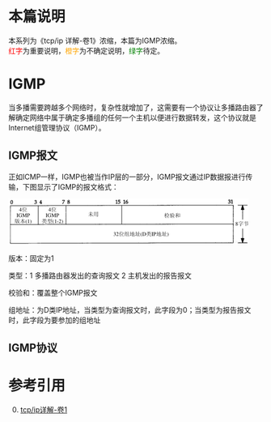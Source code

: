 # 本篇说明
本系列为《tcp/ip 详解-卷1》浓缩，本篇为IGMP浓缩。<br>
<span style="color:red">红字</span>为重要说明，<span style="color:orange">橙字</span>为不确定说明，<span style="color:green">绿字</span>待定。

# IGMP
当多播需要跨越多个网络时，复杂性就增加了，这需要有一个协议让多播路由器了解确定网络中属于确定多播组的任何一个主机以便进行数据转发，这个协议就是Internet组管理协议（IGMP）。

## IGMP报文
正如ICMP一样，IGMP也被当作IP层的一部分，IGMP报文通过IP数据报进行传输，下图显示了IGMP的报文格式：

![](./igmp/IGMP报文.png)

版本：固定为1

类型：1 多播路由器发出的查询报文 2 主机发出的报告报文

校验和：覆盖整个IGMP报文

组地址：为D类IP地址，当类型为查询报文时，此字段为0；当类型为报告报文时，此字段为要参加的组地址

## IGMP协议

# 参考引用
0. [tcp/ip详解-卷1](https://book.douban.com/subject/1088054/)
